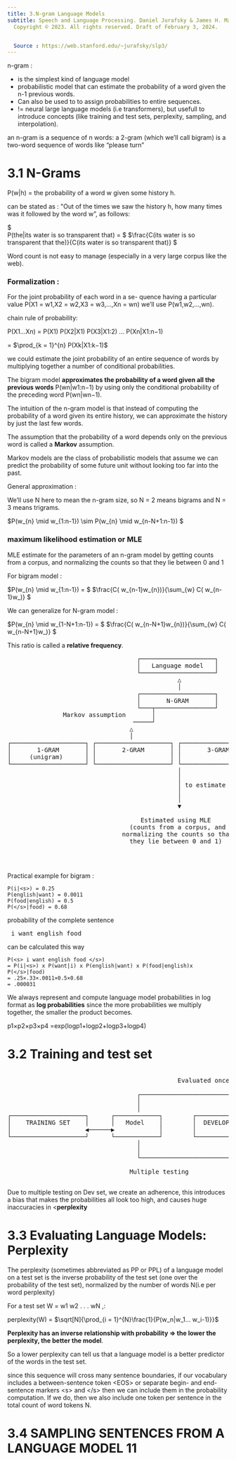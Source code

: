 ```yaml
---
title: 3.N-gram Language Models
subtitle: Speech and Language Processing. Daniel Jurafsky & James H. Martin.
  Copyright © 2023. All rights reserved. Draft of February 3, 2024.


  Source : https://web.stanford.edu/~jurafsky/slp3/
---
```


n-gram :
- is the simplest kind of language model
- probabilistic model that can estimate the probability of a word given the n-1 previous words.
- Can also be used to to assign probabilities to entire sequences.
- != neural large language models (i.e transformers), but usefull to introduce concepts (like training and test sets, perplexity, sampling, and interpolation).

an n-gram is a sequence of n words: a 2-gram (which we’ll call bigram) is a two-word sequence of words like “please turn”

# 3.1 N-Grams

P(w|h) = the probability of a word w given some history h.

can be stated as : "Out of the times we saw the history h, how many times was it followed by the word w”, as follows:

$\
P(the|its water is so transparent that) = 
$
$\frac{C(its water is so transparent that the)}{C(its water is so transparent that)}
$

Word count is not easy to manage (especially in a very large corpus like the web).

### Formalization :

For the joint probability of each word in a se- quence having a particular value P(X1 = w1,X2 = w2,X3 = w3,...,Xn = wn) we’ll use P(w1,w2,...,wn).

chain rule of probability:

P(X1...Xn) = P(X1) P(X2|X1) P(X3|X1:2) ... P(Xn|X1:n−1) 

= $\prod_{k = 1}^{n} P(Xk|X1:k−1)$


 we could estimate the joint probability of an entire sequence of words by multiplying together a number of conditional probabilities.

The bigram model <b>approximates the probability of a word given all the previous words</b> P(wn|w1:n−1) by using only the conditional probability of the preceding word P(wn|wn−1). 

 The intuition of the n-gram model is that instead of computing the probability of a word given its entire history, we can approximate the history by just the last few words.

The assumption that the probability of a word depends only on the previous word is called a <b>Markov</b> assumption.

Markov models are the class of probabilistic models that assume we can predict the probability of some future unit without looking too far into the past.

General approximation :

We’ll use N here to mean the n-gram size, so N = 2 means bigrams and N = 3 means trigrams.

$P(w_{n} \mid w_{1:n-1}) \sim P(w_{n} \mid w_{n-N+1:n-1}) $

### maximum likelihood estimation or MLE

MLE estimate for the parameters of an n-gram model by getting counts from a corpus, and normalizing the counts so that they lie between 0 and 1

For bigram model :

$P(w_{n} \mid w_{1:n-1}) =
$
$\frac{C( w_{n-1}w_{n})}{\sum_{w} C( w_{n-1}w_)}
$

We can generalize for N-gram model :

$P(w_{n} \mid w_{1-N+1:n-1}) =
$
$\frac{C( w_{n-N+1}w_{n})}{\sum_{w} C( w_{n-N+1}w_)}
$

This ratio is called a <b>relative frequency</b>. 

<pre>
                                   ┌────────────────────┐                                       
                                   │   Language model   │                                       
                                   └────────────────────┘                                       
                                              △                                                 
                                              │                                                 
                                   ┌────────────────────┐                                       
                                   │       N-GRAM       │                                       
                                   └───┬────────────────┘                                       
               Markov assumption       │                                                        
                                  ─────┘                                                        
                                 △                                                              
                                 │                                                              
┌────────────────────┐ ┌────────────────────┐ ┌────────────────────┐      ┌────────────────────┐
│       1-GRAM       │ │       2-GRAM       │ │       3-GRAM       │      │       N-GRAM       │
│     (unigram)      │ │                    │ │                    │ ...  │                    │
└────────────────────┘ └────────────────────┘ └────────────────────┘      └────────────────────┘
                                              │                                                 
                                              │                                                 
                                              │ to estimate probabilities of a n-gram           
                                              │              we use MLE                         
                                              │                                                 
                                              ▼                                                 
                                                                                                
                                    Estimated using MLE                                         
                                 (counts from a corpus, and                                     
                               normalizing the counts so that                                   
                                 they lie between 0 and 1)                                      
                                                                                                
                                                                                                

</pre>

Practical example for bigram :

```
P(i|<s>) = 0.25 
P(english|want) = 0.0011
P(food|english) = 0.5 
P(</s>|food) = 0.68
```
probability of the complete sentence <pre> i want english food </pre>
can be calculated this way
```
P(<s> i want english food </s>)
= P(i|<s>) x P(want|i) x P(english|want) x P(food|english)x P(</s>|food) 
= .25×.33×.0011×0.5×0.68
= .000031
```

We always represent and compute language model probabilities in log format as <b>log probabilities</b> since the more probabilities we multiply together, the smaller the product becomes.

p1×p2×p3×p4 =exp(logp1+logp2+logp3+logp4)

# 3.2 Training and test set

<pre>
                                                                                                  
                                              Evaluated once at the very end                      
                                                                                                  
                                   ┌───────────────────────────────────────────────────┐          
                                   │                                                   │          
                                   │                                                   ▼          
┌────────────────────┐      ┌────────────┐        ┌────────────────────┐    ┌────────────────────┐
│    TRAINING SET    │      │   Model    │        │  DEVELOPMENT SET   │    │      TEST SET      │
│                    ◀──────▶            │        │                    │    │                    │
└────────────────────┘      └────────────┘        └────────────────────┘    └────────────────────┘
                                   │                         ▲                                    
                                   │                         │                                    
                                   └─────────────────────────┘                                    
                                                                                                  
                                 Multiple testing                                    
                                                                                                  
</pre>

Due to multiple testing on Dev set, we create an adherence, this introduces a bias that makes the probabilities all look too high, and causes huge inaccuracies in <<b>perplexity </b>


# 3.3 Evaluating Language Models: Perplexity

The perplexity (sometimes abbreviated as PP or PPL) of a language model on a test set is the inverse probability of the test set (one over the probability of the test set), normalized by the number of words N(i.e per word perplexity)

For a test set W = w1 w2 . . . wN ,:

perplexity(W) = $\sqrt[N]{\prod_{i = 1}^{N}\frac{1}{P(w_n|w_1... w_i-1)}}$

<b>Perplexity has an inverse relationship with probability => the lower the perplexity, the better the model</b>. 

So a lower perplexity can tell us that a language model is a better predictor of the words in the test set.

since this sequence will cross many sentence boundaries, if our vocabulary includes a between-sentence token \<EOS\> or separate begin- and end-sentence markers \<s\> and \</s\> then we can include them in the probability computation. If we do, then we also include one token per sentence in the total count of word tokens N.

# 3.4 SAMPLING SENTENCES FROM A LANGUAGE MODEL 11

